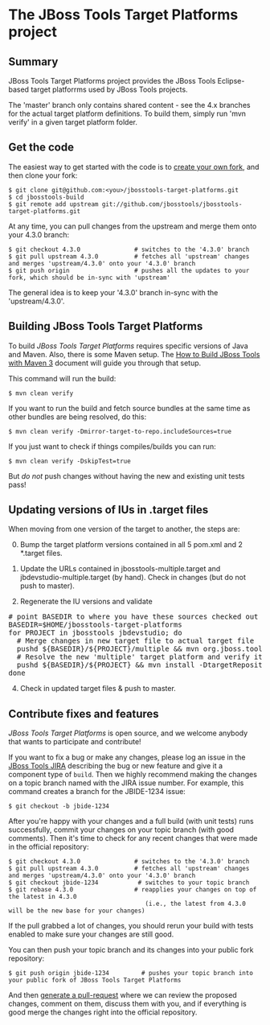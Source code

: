# The JBoss Tools Target Platforms project


## Summary

JBoss Tools Target Platforms project provides the JBoss Tools Eclipse-based target platforrms used by JBoss Tools projects.

The 'master' branch only contains shared content - see the 4.x branches for the actual target platform definitions. To build them, simply run 'mvn verify' in a given target platform folder.


## Get the code

The easiest way to get started with the code is to [create your own fork](http://help.github.com/forking/), 
and then clone your fork:

    $ git clone git@github.com:<you>/jbosstools-target-platforms.git
    $ cd jbosstools-build
    $ git remote add upstream git://github.com/jbosstools/jbosstools-target-platforms.git
	
At any time, you can pull changes from the upstream and merge them onto your 4.3.0 branch:

    $ git checkout 4.3.0               # switches to the '4.3.0' branch
    $ git pull upstream 4.3.0          # fetches all 'upstream' changes and merges 'upstream/4.3.0' onto your '4.3.0' branch
    $ git push origin                  # pushes all the updates to your fork, which should be in-sync with 'upstream'

The general idea is to keep your '4.3.0' branch in-sync with the
'upstream/4.3.0'.


## Building JBoss Tools Target Platforms

To build _JBoss Tools Target Platforms_ requires specific versions of Java and
Maven. Also, there is some Maven setup. The [How to Build JBoss Tools with Maven 3](https://community.jboss.org/wiki/HowToBuildJBossToolsWithMaven3)
document will guide you through that setup.

This command will run the build:

    $ mvn clean verify

If you want to run the build and fetch source bundles at the same time as other bundles are being resolved, do this:

    $ mvn clean verify -Dmirror-target-to-repo.includeSources=true

If you just want to check if things compiles/builds you can run:

    $ mvn clean verify -DskipTest=true

But *do not* push changes without having the new and existing unit tests pass!
 

## Updating versions of IUs in .target files

When moving from one version of the target to another, the steps are:

0. Bump the target platform versions contained in all 5 pom.xml and 2 *.target files.

1. Update the URLs contained in jbosstools-multiple.target and jbdevstudio-multiple.target (by hand). Check in changes (but do not push to master).

2. Regenerate the IU versions and validate

<pre># point BASEDIR to where you have these sources checked out
BASEDIR=$HOME/jbosstools-target-platforms
for PROJECT in jbosstools jbdevstudio; do 
  # Merge changes in new target file to actual target file
  pushd ${BASEDIR}/${PROJECT}/multiple && mvn org.jboss.tools.tycho-plugins:target-platform-utils:0.0.1-SNAPSHOT:fix-versions -DtargetFile=${PROJECT}-multiple.target && rm -f ${PROJECT}-multiple.target ${PROJECT}-multiple.target_update_hints.txt && mv -f ${PROJECT}-multiple.target_fixedVersion.target ${PROJECT}-multiple.target && popd
  # Resolve the new 'multiple' target platform and verify it is self-contained by building the 'unified' target platform too
  pushd ${BASEDIR}/${PROJECT} && mvn install -DtargetRepositoryUrl=file://${BASEDIR}/${PROJECT}/multiple/target/${PROJECT}-multiple.target.repo/ && popd
done</pre>

<ol><li value="4"> Check in updated target files & push to master.</li></ol>


## Contribute fixes and features

_JBoss Tools Target Platforms_ is open source, and we welcome anybody that wants to
participate and contribute!

If you want to fix a bug or make any changes, please log an issue in
the [JBoss Tools JIRA](https://issues.jboss.org/browse/JBDE)
describing the bug or new feature and give it a component type of
`build`. Then we highly recommend making the changes on a
topic branch named with the JIRA issue number. For example, this
command creates a branch for the JBIDE-1234 issue:

	$ git checkout -b jbide-1234

After you're happy with your changes and a full build (with unit
tests) runs successfully, commit your changes on your topic branch
(with good comments). Then it's time to check for any recent changes
that were made in the official repository:

	$ git checkout 4.3.0               # switches to the '4.3.0' branch
	$ git pull upstream 4.3.0          # fetches all 'upstream' changes and merges 'upstream/4.3.0' onto your '4.3.0' branch
	$ git checkout jbide-1234           # switches to your topic branch
	$ git rebase 4.3.0                 # reapplies your changes on top of the latest in 4.3.0
	                                      (i.e., the latest from 4.3.0 will be the new base for your changes)

If the pull grabbed a lot of changes, you should rerun your build with
tests enabled to make sure your changes are still good.

You can then push your topic branch and its changes into your public fork repository:

	$ git push origin jbide-1234         # pushes your topic branch into your public fork of JBoss Tools Target Platforms

And then [generate a pull-request](http://help.github.com/pull-requests/) where we can
review the proposed changes, comment on them, discuss them with you,
and if everything is good merge the changes right into the official
repository.
